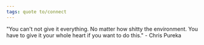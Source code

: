 ```yaml
---
tags: quote to/connect 
---
```


"You can't not give it everything. No matter how shitty the environment. You have to give it your whole heart if you want to do this." - Chris Pureka